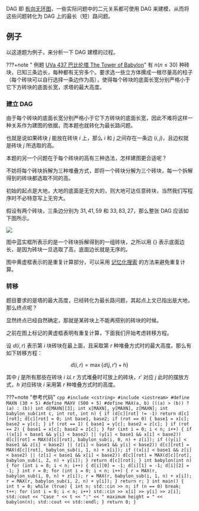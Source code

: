 DAG 即 [有向无环图](../graph/dag.md)，一些实际问题中的二元关系都可使用 DAG 来建模，从而将这些问题转化为 DAG 上的最长（短）路问题。

## 例子

以这道题为例子，来分析一下 DAG 建模的过程。

???+note " 例题 [UVa 437 巴比伦塔 The Tower of Babylon](https://cn.vjudge.net/problem/UVA-437)"
    有 $n (n\leqslant 30)$ 种砖块，已知三条边长，每种都有无穷多个。要求选一些立方体摞成一根尽量高的柱子（每个砖块可以自行选择一条边作为高），使得每个砖块的底面长宽分别严格小于它下方砖块的底面长宽，求塔的最大高度。

### 建立 DAG

由于每个砖块的底面长宽分别严格小于它下方砖块的底面长宽，因此不难将这样一种关系作为建图的依据，而本题也就转化为最长路问题。

也就是说如果砖块 $j$ 能放在砖块 $i$ 上，那么 $i$ 和 $j$ 之间存在一条边 $(i, j)$，且边权就是砖块 $j$ 所选取的高。

本题的另一个问题在于每个砖块的高有三种选法，怎样建图更合适呢？

不妨将每个砖块拆解为三种堆叠方式，即将一个砖块分解为三个砖块，每一个拆解得到的砖块都选取不同的高。

初始的起点是大地，大地的底面是无穷大的，则大地可达任意砖块，当然我们写程序时不必特意写上无穷大。

假设有两个砖块，三条边分别为 $31, 41, 59$ 和 $33, 83, 27$，那么整张 DAG 应该如下图所示。

![](./images/dag-babylon.png)

图中蓝实框所表示的是一个砖块拆解得到的一组砖块，之所以用 $\{\}$ 表示底面边长，是因为砖块一旦选取了高，底面边长就是无序的。

图中黄虚框表示的是重复计算部分，可以采用 [记忆化搜索](./memo.md) 的方法来避免重复计算。

### 转移

题目要求的是塔的最大高度，已经转化为最长路问题，其起点上文已指出是大地，那么终点呢？

显然终点已经自然确定，那就是某砖块上不能再搭别的砖块的时候。

之前在图上标记的黄虚框表明有重复计算，下面我们开始考虑转移方程。

设 $d(i,r)$ 表示第 $i$ 块砖块在最上面，且采取第 $r$ 种堆叠方式时的最大高度。那么有如下转移方程：

$$
d(i, r) = \max\left\{d(j, r') + h\right\}
$$

其中 $j$ 是所有那些在砖块 $i$ 以 $r$ 方式堆叠时可放上的砖块，$r'$ 对应 $j$ 此时的摆放方式，$h$ 对应砖块 $i$ 采用第 $r$ 种堆叠方式时的高度。

???+note "参考代码"
    ```cpp
    #include <cstring>
    #include <iostream>
    #define MAXN (30 + 5)
    #define MAXV (500 + 5)
    #define MAX(a, b) (((a) > (b)) ? (a) : (b))
    int d[MAXN][3];
    int x[MAXN], y[MAXN], z[MAXN];
    int babylon_sub(int c, int rot, int n) {
      if (d[c][rot] != -1) return d[c][rot];
      d[c][rot] = 0;
      int base1, base2;
      if (rot == 0) {
        base1 = x[c];
        base2 = y[c];
      }
      if (rot == 1) {
        base1 = y[c];
        base2 = z[c];
      }
      if (rot == 2) {
        base1 = x[c];
        base2 = z[c];
      }
      for (int i = 0; i < n; i++) {
        if ((x[i] < base1 && y[i] < base2) || (y[i] < base1 && x[i] < base2))
          d[c][rot] = MAX(d[c][rot], babylon_sub(i, 0, n) + z[i]);
        if ((y[i] < base1 && z[i] < base2) || (z[i] < base1 && y[i] < base2))
          d[c][rot] = MAX(d[c][rot], babylon_sub(i, 1, n) + x[i]);
        if ((x[i] < base1 && z[i] < base2) || (z[i] < base1 && x[i] < base2))
          d[c][rot] = MAX(d[c][rot], babylon_sub(i, 2, n) + y[i]);
      }
      return d[c][rot];
    }
    int babylon(int n) {
      for (int i = 0; i < n; i++) {
        d[i][0] = -1;
        d[i][1] = -1;
        d[i][2] = -1;
      }
      int r = 0;
      for (int i = 0; i < n; i++) {
        r = MAX(r, babylon_sub(i, 0, n) + z[i]);
        r = MAX(r, babylon_sub(i, 1, n) + x[i]);
        r = MAX(r, babylon_sub(i, 2, n) + y[i]);
      }
      return r;
    }
    int main() {
      int t = 0;
      while (true) {
        int n;
        std::cin >> n;
        if (n == 0) break;
        t++;
        for (int i = 0; i < n; i++) std::cin >> x[i] >> y[i] >> z[i];
        std::cout << "Case " << t << ":"
                  << " maximum height = " << babylon(n);
        std::cout << std::endl;
      }
      return 0;
    }
    ```
